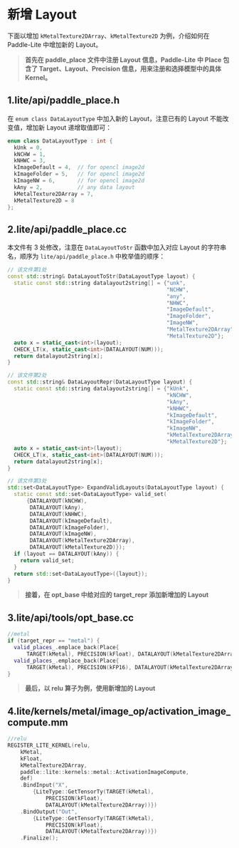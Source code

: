 # 新增 Layout

下面以增加 `kMetalTexture2DArray`、`kMetalTexture2D` 为例，介绍如何在 Paddle-Lite 中增加新的 Layout。

> **首先在 paddle_place 文件中注册 Layout 信息，Paddle-Lite 中 Place 包含了 Target、Layout、Precision 信息，用来注册和选择模型中的具体 Kernel。**


## 1.lite/api/paddle_place.h

在 `enum class DataLayoutType` 中加入新的 Layout，注意已有的 Layout 不能改变值，增加新 Layout 递增取值即可：

```cpp
enum class DataLayoutType : int {
  kUnk = 0,
  kNCHW = 1,
  kNHWC = 3,
  kImageDefault = 4,  // for opencl image2d
  kImageFolder = 5,   // for opencl image2d
  kImageNW = 6,       // for opencl image2d
  kAny = 2,           // any data layout
  kMetalTexture2DArray = 7,
  kMetalTexture2D = 8
};
```

## 2.lite/api/paddle_place.cc

本文件有 3 处修改，注意在 `DataLayoutToStr` 函数中加入对应 Layout 的字符串名，顺序为 `lite/api/paddle_place.h` 中枚举值的顺序：

```cpp
// 该文件第1处
const std::string& DataLayoutToStr(DataLayoutType layout) {
  static const std::string datalayout2string[] = {"unk",
                                                  "NCHW",
                                                  "any",
                                                  "NHWC",
                                                  "ImageDefault",
                                                  "ImageFolder",
                                                  "ImageNW",
                                                  "MetalTexture2DArray",
                                                  "MetalTexture2D"};
  auto x = static_cast<int>(layout);
  CHECK_LT(x, static_cast<int>(DATALAYOUT(NUM)));
  return datalayout2string[x];
}

// 该文件第2处
const std::string& DataLayoutRepr(DataLayoutType layout) {
  static const std::string datalayout2string[] = {"kUnk",
                                                  "kNCHW",
                                                  "kAny",
                                                  "kNHWC",
                                                  "kImageDefault",
                                                  "kImageFolder",
                                                  "kImageNW",
                                                  "kMetalTexture2DArray",
                                                  "kMetalTexture2D"};
  auto x = static_cast<int>(layout);
  CHECK_LT(x, static_cast<int>(DATALAYOUT(NUM)));
  return datalayout2string[x];
}

// 该文件第3处
std::set<DataLayoutType> ExpandValidLayouts(DataLayoutType layout) {
  static const std::set<DataLayoutType> valid_set(
      {DATALAYOUT(kNCHW),
       DATALAYOUT(kAny),
       DATALAYOUT(kNHWC),
       DATALAYOUT(kImageDefault),
       DATALAYOUT(kImageFolder),
       DATALAYOUT(kImageNW),
       DATALAYOUT(kMetalTexture2DArray),
       DATALAYOUT(kMetalTexture2D)});
  if (layout == DATALAYOUT(kAny)) {
    return valid_set;
  }
  return std::set<DataLayoutType>({layout});
}
```

> **接着，在 opt_base 中给对应的 target_repr 添加新增加的 Layout**

## 3.lite/api/tools/opt_base.cc

```cpp
//metal
if (target_repr == "metal") {
  valid_places_.emplace_back(Place{
      TARGET(kMetal), PRECISION(kFloat), DATALAYOUT(kMetalTexture2DArray)});
  valid_places_.emplace_back(Place{
      TARGET(kMetal), PRECISION(kFP16), DATALAYOUT(kMetalTexture2DArray)});
}
```

> **最后，以 relu 算子为例，使用新增加的 Layout**

## 4.lite/kernels/metal/image_op/activation_image_compute.mm

```cpp
//relu
REGISTER_LITE_KERNEL(relu,
    kMetal,
    kFloat,
    kMetalTexture2DArray,
    paddle::lite::kernels::metal::ActivationImageCompute,
    def)
    .BindInput("X",
        {LiteType::GetTensorTy(TARGET(kMetal),
            PRECISION(kFloat),
            DATALAYOUT(kMetalTexture2DArray))})
    .BindOutput("Out",
        {LiteType::GetTensorTy(TARGET(kMetal),
            PRECISION(kFloat),
            DATALAYOUT(kMetalTexture2DArray))})
    .Finalize();
```
